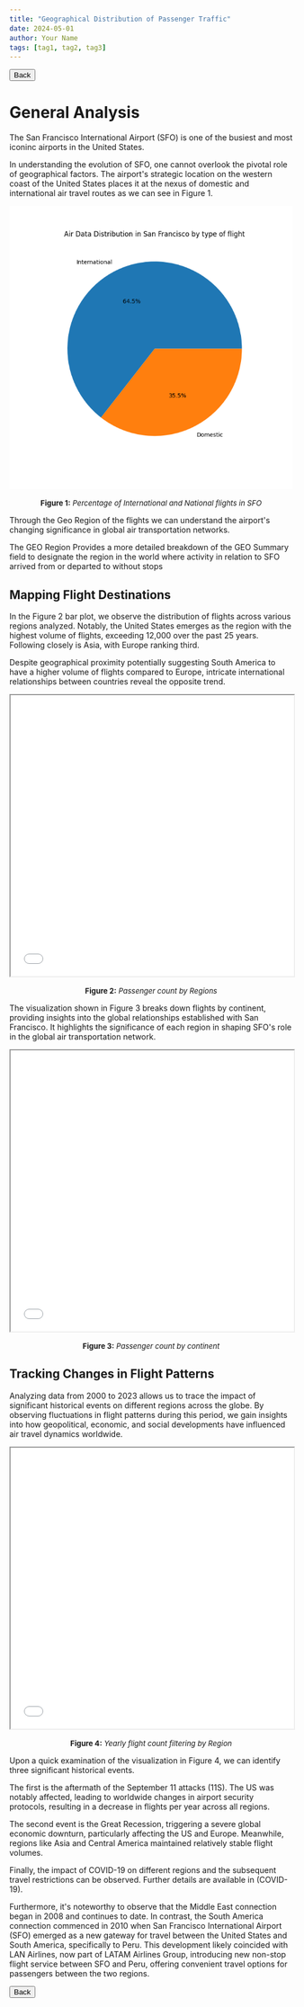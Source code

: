 ```yaml
---
title: "Geographical Distribution of Passenger Traffic"
date: 2024-05-01
author: Your Name
tags: [tag1, tag2, tag3]
---
```


<!-- Back button -->
<button onclick="goBack()">Back</button>
<script>
function goBack() {
  window.history.back();
}
</script>

# General Analysis

The San Francisco International Airport (SFO) is one of the busiest and most iconinc airports in the United States.

In understanding the evolution of SFO, one cannot overlook the pivotal role of geographical factors. The airport's strategic location on the western coast of the United States places it at the nexus of domestic and international air travel routes as we can see in Figure 1.

![Alt text](images/type_flight.png)
<p style="text-align:center; font-size:small;"><strong>Figure 1:</strong> <em>Percentage of International and National flights in SFO</em></p>

Through the Geo Region of the flights we can understand the airport's changing significance in global air transportation networks.

The GEO Region Provides a more detailed breakdown of the GEO Summary field to designate the region in the world where activity in relation to SFO arrived from or departed to without stops

## Mapping Flight Destinations

In the Figure 2 bar plot, we observe the distribution of flights across various regions analyzed. Notably, the United States emerges as the region with the highest volume of flights, exceeding 12,000 over the past 25 years. Following closely is Asia, with Europe ranking third.

Despite geographical proximity potentially suggesting South America to have a higher volume of flights compared to Europe, intricate international relationships between countries reveal the opposite trend.

<iframe src="images/air_traffic_by_continent.html" width="100%" height="500px"></iframe>
<p style="text-align:center; font-size:small;"><strong>Figure 2:</strong> <em>Passenger count by Regions</em></p>

The visualization shown in Figure 3 breaks down flights by continent, providing insights into the global relationships established with San Francisco. It highlights the significance of each region in shaping SFO's role in the global air transportation network.

<iframe src="images/map_heatmap.html" width="100%" height="500px"></iframe>
<p style="text-align:center; font-size:small;"><strong>Figure 3:</strong> <em>Passenger count by continent</em></p>

## Tracking Changes in Flight Patterns

Analyzing data from 2000 to 2023 allows us to trace the impact of significant historical events on different regions across the globe. By observing fluctuations in flight patterns during this period, we gain insights into how geopolitical, economic, and social developments have influenced air travel dynamics worldwide.

<iframe src="images/line_regions.html" width="100%" height="500px"></iframe>
<p style="text-align:center; font-size:small;"><strong>Figure 4:</strong> <em>Yearly flight count filtering by Region</em></p>

Upon a quick examination of the visualization in Figure 4, we can identify three significant historical events.

The first is the aftermath of the September 11 attacks (11S). The US was notably affected, leading to worldwide changes in airport security protocols, resulting in a decrease in flights per year across all regions.

The second event is the Great Recession, triggering a severe global economic downturn, particularly affecting the US and Europe. Meanwhile, regions like Asia and Central America maintained relatively stable flight volumes.

Finally, the impact of COVID-19 on different regions and the subsequent travel restrictions can be observed. Further details are available in (COVID-19).

Furthermore, it's noteworthy to observe that the Middle East connection began in 2008 and continues to date. In contrast, the South America connection commenced in 2010 when San Francisco International Airport (SFO) emerged as a new gateway for travel between the United States and South America, specifically to Peru. This development likely coincided with LAN Airlines, now part of LATAM Airlines Group, introducing new non-stop flight service between SFO and Peru, offering convenient travel options for passengers between the two regions.

<!-- Back button -->
<button onclick="goBack()">Back</button>
<script>
function goBack() {
  window.history.back();
}
</script>